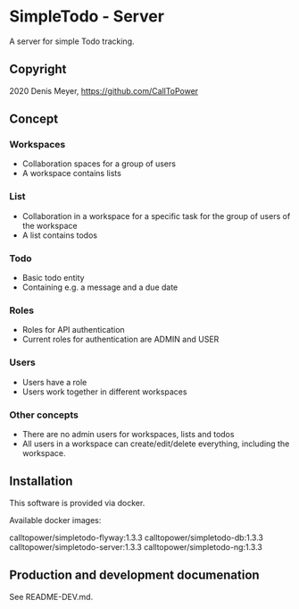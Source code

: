 # SimpleTodo - Server

A server for simple Todo tracking.

## Copyright

2020 Denis Meyer, https://github.com/CallToPower

## Concept

### Workspaces

- Collaboration spaces for a group of users
- A workspace contains lists

### List

- Collaboration in a workspace for a specific task for the group of users of the workspace
- A list contains todos

### Todo

- Basic todo entity
- Containing e.g. a message and a due date

### Roles

- Roles for API authentication
- Current roles for authentication are ADMIN and USER

### Users

- Users have a role
- Users work together in different workspaces

### Other concepts

- There are no admin users for workspaces, lists and todos
- All users in a workspace can create/edit/delete everything, including the workspace.

## Installation

This software is provided via docker.

Available docker images:

calltopower/simpletodo-flyway:1.3.3
calltopower/simpletodo-db:1.3.3
calltopower/simpletodo-server:1.3.3
calltopower/simpletodo-ng:1.3.3

## Production and development documenation

See README-DEV.md.

